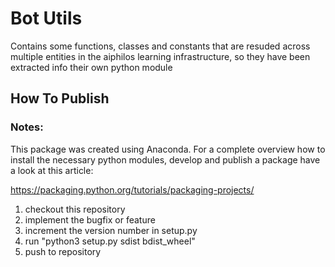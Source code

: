 # Bot Utils

Contains some functions, classes and constants that are resuded across multiple entities in the aiphilos learning infrastructure, so they have been extracted info their own python module

## How To Publish


### Notes:
This package was created using Anaconda. 
For a complete overview how to install the necessary python modules, develop and publish a package have a look at this article:

https://packaging.python.org/tutorials/packaging-projects/



1. checkout this repository
2. implement the bugfix or feature
3. increment the version number in setup.py
4. run "python3 setup.py sdist bdist_wheel"
5. push to repository